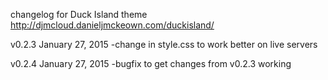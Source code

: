 changelog for Duck Island theme http://djmcloud.danieljmckeown.com/duckisland/

v0.2.3
January 27, 2015
-change in style.css to work better on live servers

v0.2.4
January 27, 2015
-bugfix to get changes from v0.2.3 working
